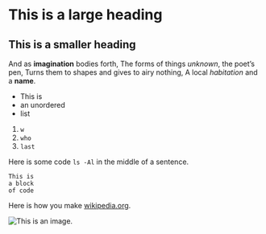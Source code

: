 # This is a large heading

## This is a smaller heading

And as **imagination** bodies forth,
The forms of things *unknown*, the poet’s pen,
Turns them to shapes and gives to airy nothing,
A local *habitation* and a **name**.

- This is
- an unordered
- list

1. `w`
2. `who`
3. `last`

Here is some code `ls -Al` in the middle of a sentence.

```
This is
a block
of code
```

Here is how you make [wikipedia.org](https://www.wikipedia.org/).

![This is an image.](https://unsplash.com/photos/wpMQWrjwPLs)

